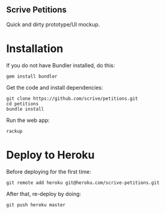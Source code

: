 
Scrive Petitions
----------------

Quick and dirty prototype/UI mockup.

Installation
============

If you do not have Bundler installed, do this:

    gem install bundler

Get the code and install dependencies:

    git clone https://github.com/scrive/petitions.git
    cd petitions
    bundle install

Run the web app:

    rackup


Deploy to Heroku
================

Before deploying for the first time:

    git remote add heroku git@heroku.com/scrive-petitions.git

After that, re-deploy by doing:

    git push heroku master
